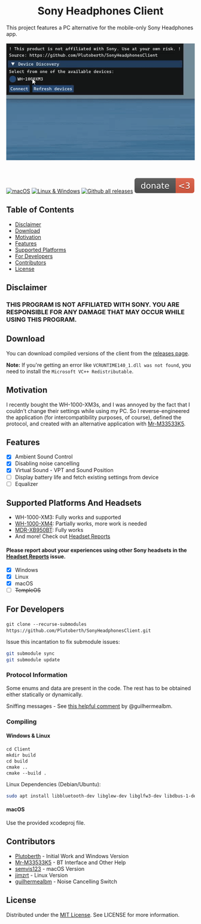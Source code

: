 <p class="aligncenter">
  <a href="https://github.com/Plutoberth/SonyHeadphonesClient">
    <!-- img src="" alt="Logo" width="80" height="80"-->
  </a>

  <h1 align="center">Sony Headphones Client</h1>

  This project features a PC alternative for the mobile-only Sony Headphones app.
  <br/><br/>
  <img width="556" src="static/showcase.gif" alt="Program Showcase"><p> <br/>

  [![macOS](https://github.com/plutoberth/sonyheadphonesclient/actions/workflows/xcodebuild.yml/badge.svg)](https://github.com/Plutoberth/SonyHeadphonesClient/actions/workflows/xcodebuild.yml)
  [![Linux & Windows](https://github.com/plutoberth/sonyheadphonesclient/actions/workflows/cmake.yml/badge.svg)](https://github.com/Plutoberth/SonyHeadphonesClient/actions/workflows/cmake.yml)
  [![Github all releases](https://img.shields.io/github/downloads/Plutoberth/SonyHeadphonesClient/total.svg)](https://GitHub.com/Plutoberth/SonyHeadphonesClient/releases/)
  [![Donate](static/badge.svg)](https://paypal.me/plutoberth)
  <br/>
</p>

<!-- TABLE OF CONTENTS -->
## Table of Contents

* [Disclaimer](#disclaimer)
* [Download](#download)
* [Motivation](#motivation)
* [Features](#features)
* [Supported Platforms](#supported-platforms-and-headsets)
* [For Developers](#for-developers)
* [Contributors](#contributors)
* [License](#license)

<!-- disclaimer -->
## Disclaimer

### THIS PROGRAM IS NOT AFFILIATED WITH SONY. YOU ARE RESPONSIBLE FOR ANY DAMAGE THAT MAY OCCUR WHILE USING THIS PROGRAM.

## Download

You can download compiled versions of the client from the [releases page](https://github.com/Plutoberth/SonyHeadphonesClient/releases).

**Note:** If you're getting an error like `VCRUNTIME140_1.dll was not found`, you need to install the `Microsoft VC++ Redistributable`.

## Motivation

I recently bought the WH-1000-XM3s, and I was annoyed by the fact that I couldn't change their settings while using my PC.
So I reverse-engineered the application (for intercompatibility purposes, of course), defined the protocol, and created with an alternative application with [Mr-M33533K5](https://github.com/Mr-M33533K5).

## Features

- [x] Ambient Sound Control
- [x] Disabling noise cancelling
- [x] Virtual Sound - VPT and Sound Position
- [ ] Display battery life and fetch existing settings from device
- [ ] Equalizer

## Supported Platforms And Headsets

* WH-1000-XM3: Fully works and supported
* [WH-1000-XM4](https://github.com/Plutoberth/SonyHeadphonesClient/issues/29#issuecomment-792459162): Partially works, more work is needed
* [MDR-XB950BT](https://github.com/Plutoberth/SonyHeadphonesClient/issues/29#issuecomment-804292227): Fully works
* And more! Check out [Headset Reports](https://github.com/Plutoberth/SonyHeadphonesClient/issues/29)

#### **Please report about your experiences using other Sony headsets in the [Headset Reports](https://github.com/Plutoberth/SonyHeadphonesClient/issues/29) issue.**

- [x] Windows
- [x] Linux
- [x] macOS
- [ ] ~~TempleOS~~

## For Developers

```git clone --recurse-submodules https://github.com/Plutoberth/SonyHeadphonesClient.git```

Issue this incantation to fix submodule issues:
```sh
git submodule sync
git submodule update
```

### Protocol Information

Some enums and data are present in the code. The rest has to be obtained either statically or dynamically.

Sniffing messages - See [this helpful comment](https://github.com/Plutoberth/SonyHeadphonesClient/pull/36#issuecomment-795633877) by @guilhermealbm.

### Compiling

#### Windows & Linux

```
cd Client
mkdir build
cd build
cmake ..
cmake --build .
```

Linux Dependencies (Debian/Ubuntu):

```bash
sudo apt install libbluetooth-dev libglew-dev libglfw3-dev libdbus-1-dev
```

#### macOS

Use the provided xcodeproj file.

## Contributors

* [Plutoberth](https://github.com/Plutoberth) - Initial Work and Windows Version
* [Mr-M33533K5](https://github.com/Mr-M33533K5) - BT Interface and Other Help
* [semvis123](https://github.com/semvis123) - macOS Version
* [jimzrt](https://github.com/jimzrt) - Linux Version
* [guilhermealbm](https://github.com/guilhermealbm) - Noise Cancelling Switch

<!-- LICENSE -->
## License

Distributed under the [MIT License](https://github.com/Plutoberth/SonyHeadphonesClient/blob/master/LICENSE). See LICENSE for more information.
